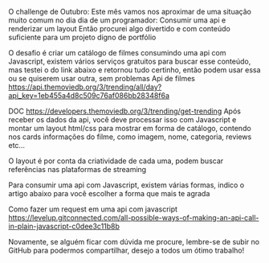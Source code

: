 O challenge de Outubro:
Este mês vamos nos aproximar de uma situação muito comum no dia dia de um programador:
Consumir uma api e renderizar um layout
Então procurei algo divertido e com conteúdo suficiente para um projeto digno de portfólio

O desafio é criar um catálogo de filmes consumindo uma api com Javascript, existem vários serviços gratuitos para buscar esse conteúdo, mas testei o do link abaixo e retornou tudo certinho, então podem usar essa ou se quiserem usar outra, sem problemas
Api de filmes
https://api.themoviedb.org/3/trending/all/day?api_key=1eb455a4d8c509c76af086bb28348f6a

DOC
https://developers.themoviedb.org/3/trending/get-trending
Após receber os dados da api, você deve processar isso com Javascript e montar um layout html/css para mostrar em forma de catálogo, contendo nos cards informações do filme, como imagem, nome, categoria, reviews etc…

O layout é por conta da criatividade de cada uma, podem buscar referências nas plataformas de streaming

Para consumir uma api com Javascript, existem várias formas, indico o artigo abaixo para você escolher a forma que mais te agrada

Como fazer um request em uma api com javascript
https://levelup.gitconnected.com/all-possible-ways-of-making-an-api-call-in-plain-javascript-c0dee3c11b8b

Novamente, se alguém ficar com dúvida me procure, lembre-se de subir no GitHub para podermos compartilhar, desejo a todos um ótimo trabalho!
